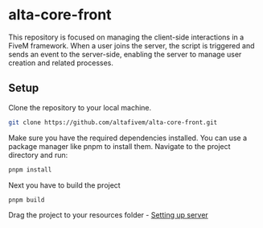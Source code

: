 # alta-core-front
This repository is focused on managing the client-side interactions in a FiveM framework. When a user joins the server, the script is triggered and sends an event to the server-side, enabling the server to manage user creation and related processes.

## Setup
Clone the repository to your local machine.

```bash
git clone https://github.com/altafivem/alta-core-front.git
```

Make sure you have the required dependencies installed. You can use a package manager like pnpm to install them. Navigate to the project directory and run:
```bash
pnpm install
```

Next you have to build the project
```bash
pnpm build
```

Drag the project to your resources folder -
[Setting up server](https://docs.fivem.net/docs/server-manual/setting-up-a-server/)
